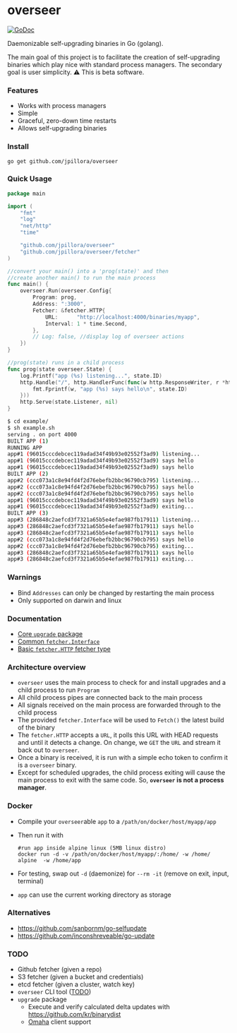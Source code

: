 # overseer

[![GoDoc](https://godoc.org/github.com/jpillora/overseer?status.svg)](https://godoc.org/github.com/jpillora/overseer)

Daemonizable self-upgrading binaries in Go (golang).

The main goal of this project is to facilitate the creation of self-upgrading binaries which play nice with standard process managers. The secondary goal is user simplicity. :warning: This is beta software.

### Features

* Works with process managers
* Simple
* Graceful, zero-down time restarts
* Allows self-upgrading binaries

### Install

```
go get github.com/jpillora/overseer
```

### Quick Usage

``` go
package main

import (
	"fmt"
	"log"
	"net/http"
	"time"

	"github.com/jpillora/overseer"
	"github.com/jpillora/overseer/fetcher"
)

//convert your main() into a 'prog(state)' and then
//create another main() to run the main process
func main() {
	overseer.Run(overseer.Config{
		Program: prog,
		Address: ":3000",
		Fetcher: &fetcher.HTTP{
			URL:      "http://localhost:4000/binaries/myapp",
			Interval: 1 * time.Second,
		},
		// Log: false, //display log of overseer actions
	})
}

//prog(state) runs in a child process
func prog(state overseer.State) {
	log.Printf("app (%s) listening...", state.ID)
	http.Handle("/", http.HandlerFunc(func(w http.ResponseWriter, r *http.Request) {
		fmt.Fprintf(w, "app (%s) says hello\n", state.ID)
	}))
	http.Serve(state.Listener, nil)
}
```

```sh
$ cd example/
$ sh example.sh
serving . on port 4000
BUILT APP (1)
RUNNING APP
app#1 (96015cccdebcec119adad34f49b93e02552f3ad9) listening...
app#1 (96015cccdebcec119adad34f49b93e02552f3ad9) says hello
app#1 (96015cccdebcec119adad34f49b93e02552f3ad9) says hello
BUILT APP (2)
app#2 (ccc073a1c8e94fd4f2d76ebefb2bbc96790cb795) listening...
app#2 (ccc073a1c8e94fd4f2d76ebefb2bbc96790cb795) says hello
app#2 (ccc073a1c8e94fd4f2d76ebefb2bbc96790cb795) says hello
app#1 (96015cccdebcec119adad34f49b93e02552f3ad9) says hello
app#1 (96015cccdebcec119adad34f49b93e02552f3ad9) exiting...
BUILT APP (3)
app#3 (286848c2aefcd3f7321a65b5e4efae987fb17911) listening...
app#3 (286848c2aefcd3f7321a65b5e4efae987fb17911) says hello
app#3 (286848c2aefcd3f7321a65b5e4efae987fb17911) says hello
app#2 (ccc073a1c8e94fd4f2d76ebefb2bbc96790cb795) says hello
app#2 (ccc073a1c8e94fd4f2d76ebefb2bbc96790cb795) exiting...
app#3 (286848c2aefcd3f7321a65b5e4efae987fb17911) says hello
app#3 (286848c2aefcd3f7321a65b5e4efae987fb17911) exiting...
```

### Warnings

* Bind `Addresses` can only be changed by restarting the main process
* Only supported on darwin and linux

### Documentation

* [Core `upgrade` package](https://godoc.org/github.com/jpillora/overseer)
* [Common `fetcher.Interface`](https://godoc.org/github.com/jpillora/overseer/fetcher#Interface)
* [Basic `fetcher.HTTP` fetcher type](https://godoc.org/github.com/jpillora/overseer/fetcher#HTTP)

### Architecture overview

* `overseer` uses the main process to check for and install upgrades and a child process to run `Program`
* All child process pipes are connected back to the main process
* All signals received on the main process are forwarded through to the child process
* The provided `fetcher.Interface` will be used to `Fetch()` the latest build of the binary
* The `fetcher.HTTP` accepts a `URL`, it polls this URL with HEAD requests and until it detects a change. On change, we `GET` the `URL` and stream it back out to `overseer`.
* Once a binary is received, it is run with a simple echo token to confirm it is a `overseer` binary.
* Except for scheduled upgrades, the child process exiting will cause the main process to exit with the same code. So, **`overseer` is not a process manager**.

### Docker

* Compile your `overseer`able `app` to a `/path/on/docker/host/myapp/app`
* Then run it with

	```
	#run app inside alpine linux (5MB linux distro)
	docker run -d -v /path/on/docker/host/myapp/:/home/ -w /home/ alpine  -w /home/app
	```

* For testing, swap out `-d` (daemonize) for `--rm -it` (remove on exit, input, terminal)
* `app` can use the current working directory as storage

### Alternatives

* https://github.com/sanbornm/go-selfupdate
* https://github.com/inconshreveable/go-update

### TODO

* Github fetcher (given a repo)
* S3 fetcher (given a bucket and credentials)
* etcd fetcher (given a cluster, watch key)
* `overseer` CLI tool ([TODO](cmd/overseer/TODO.md))
* `upgrade` package
	* Execute and verify calculated delta updates with https://github.com/kr/binarydist
	* [Omaha](https://coreos.com/docs/coreupdate/custom-apps/coreupdate-protocol/) client support
